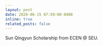 ```yaml
---
layout: post
date: 2020-06-15 07:59:00-0400
inline: true
related_posts: false
---
```


Sun Qingyun Scholarship from ECEN @ SEU.
